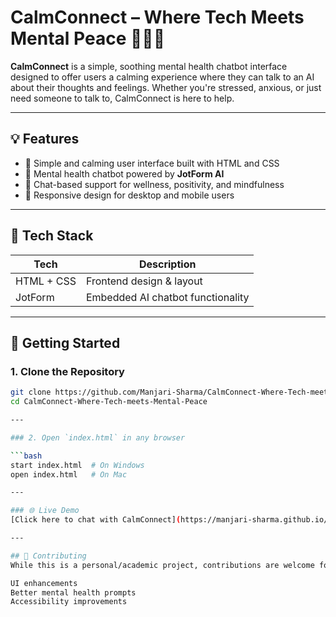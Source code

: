 # CalmConnect – Where Tech Meets Mental Peace 🧘‍♀️💬

**CalmConnect** is a simple, soothing mental health chatbot interface designed to offer users a calming experience where they can talk to an AI about their thoughts and feelings. Whether you're stressed, anxious, or just need someone to talk to, CalmConnect is here to help.

---

## 💡 Features

- 🌿 Simple and calming user interface built with HTML and CSS
- 🤖 Mental health chatbot powered by **JotForm AI**
- 💬 Chat-based support for wellness, positivity, and mindfulness
- 📱 Responsive design for desktop and mobile users

---

## 🔧 Tech Stack

| Tech        | Description                     |
|-------------|---------------------------------|
| HTML + CSS  | Frontend design & layout        |
| JotForm     | Embedded AI chatbot functionality |

---

## 🚀 Getting Started

### 1. Clone the Repository
```bash
git clone https://github.com/Manjari-Sharma/CalmConnect-Where-Tech-meets-Mental-Peace.git
cd CalmConnect-Where-Tech-meets-Mental-Peace

---

### 2. Open `index.html` in any browser

```bash
start index.html  # On Windows
open index.html   # On Mac

---

### 🌐 Live Demo
[Click here to chat with CalmConnect](https://manjari-sharma.github.io/CalmConnect-Where-Tech-meets-Mental-Peace/)

---

## 🤝 Contributing
While this is a personal/academic project, contributions are welcome for:

UI enhancements
Better mental health prompts
Accessibility improvements
